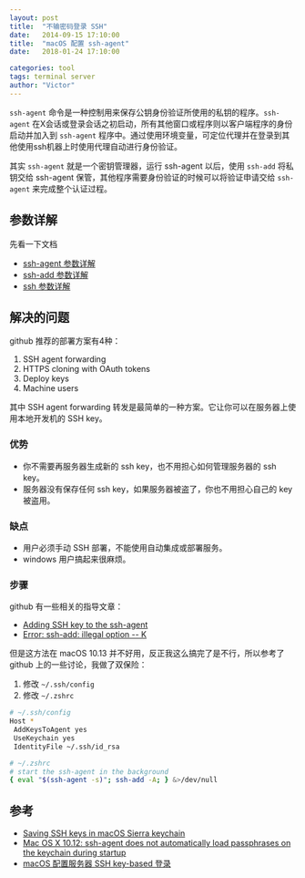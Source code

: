 ```yaml
---
layout: post
title:  "不输密码登录 SSH"
date:   2014-09-15 17:10:00
title:  "macOS 配置 ssh-agent"
date:   2018-01-24 17:10:00

categories: tool
tags: terminal server
author: "Victor"
---
```


`ssh-agent` 命令是一种控制用来保存公钥身份验证所使用的私钥的程序。`ssh-agent` 在X会话或登录会话之初启动，所有其他窗口或程序则以客户端程序的身份启动并加入到  `ssh-agent` 程序中。通过使用环境变量，可定位代理并在登录到其他使用ssh机器上时使用代理自动进行身份验证。

其实 `ssh-agent` 就是一个密钥管理器，运行 ssh-agent 以后，使用 `ssh-add` 将私钥交给 ssh-agent 保管，其他程序需要身份验证的时候可以将验证申请交给 `ssh-agent` 来完成整个认证过程。

## 参数详解

先看一下文档

* [ssh-agent 参数详解](http://man.linuxde.net/ssh-agent)
* [ssh-add 参数详解](http://man.linuxde.net/ssh)
* [ssh 参数详解](http://man.linuxde.net/ssh)

## 解决的问题

github 推荐的部署方案有4种：

1. SSH agent forwarding
2. HTTPS cloning with OAuth tokens
3. Deploy keys
4. Machine users

其中 SSH agent forwarding 转发是最简单的一种方案。它让你可以在服务器上使用本地开发机的 SSH key。

### 优势

* 你不需要再服务器生成新的 ssh key，也不用担心如何管理服务器的 ssh key。
* 服务器没有保存任何 ssh key，如果服务器被盗了，你也不用担心自己的 key 被盗用。

### 缺点

* 用户必须手动 SSH 部署，不能使用自动集成或部署服务。
* windows 用户搞起来很麻烦。

### 步骤

github 有一些相关的指导文章：

* [Adding SSH key to the ssh-agent](https://help.github.com/articles/generating-a-new-ssh-key-and-adding-it-to-the-ssh-agent/)
* [Error: ssh-add: illegal option -- K](https://help.github.com/articles/error-ssh-add-illegal-option-k/)

但是这方法在 macOS 10.13 并不好用，反正我这么搞完了是不行，所以参考了 github 上的一些讨论，我做了双保险：

1. 修改 `~/.ssh/config`
2. 修改 `~/.zshrc`

```bash
# ~/.ssh/config
Host *
 AddKeysToAgent yes
 UseKeychain yes
 IdentityFile ~/.ssh/id_rsa
```

```bash
# ~/.zshrc
# start the ssh-agent in the background
{ eval "$(ssh-agent -s)"; ssh-add -A; } &>/dev/null
```


## 参考

* [Saving SSH keys in macOS Sierra keychain](https://github.com/jirsbek/SSH-keys-in-macOS-Sierra-keychain)
* [Mac OS X 10.12: ssh-agent does not automatically load passphrases on the keychain during startup](https://github.com/lionheart/openradar-mirror/issues/15361)
* [macOS 配置服务器 SSH key-based 登录](http://movii.github.io/blog/2017/11/01/config-ssh-key-based-authentication-on-macos/)
